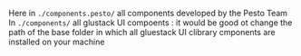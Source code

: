Here in `./components.pesto/` all components developed by the Pesto Team
In `./components/` all glustack UI compoents : it would be good ot change the path of the base folder in which all gluestack UI clibrary cmponents are installed on your machine